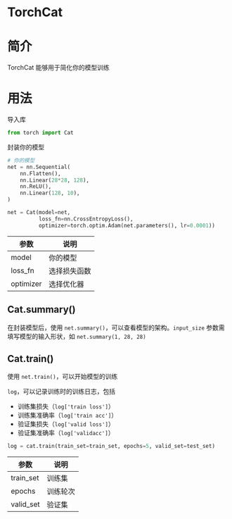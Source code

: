 # TorchCat

# 简介

TorchCat 能够用于简化你的模型训练

# 用法

导入库

```python
from torch import Cat
```

封装你的模型

```python
# 你的模型
net = nn.Sequential(
    nn.Flatten(),
    nn.Linear(28*28, 128),
    nn.ReLU(),
    nn.Linear(128, 10),
)

net = Cat(model=net,
          loss_fn=nn.CrossEntropyLoss(),
          optimizer=torch.optim.Adam(net.parameters(), lr=0.0001))
```

| 参数      | 说明         |
| --------- | ------------ |
| model     | 你的模型     |
| loss_fn   | 选择损失函数 |
| optimizer | 选择优化器   |

## Cat.summary()

在封装模型后，使用 `net.summary()`，可以查看模型的架构。`input_size` 参数需填写模型的输入形状，如 `net.summary(1, 28, 28)`

## Cat.train()

使用 `net.train()`，可以开始模型的训练

 `log`，可以记录训练时的训练日志，包括

- 训练集损失（`log['train loss']`）
- 训练集准确率（`log['train acc']`）
- 验证集损失（`log['valid loss']`）
- 验证集准确率（`log['validacc']`）

```python
log = cat.train(train_set=train_set, epochs=5, valid_set=test_set)
```

| 参数      | 说明     |
| --------- | -------- |
| train_set | 训练集   |
| epochs    | 训练轮次 |
| valid_set | 验证集   |
